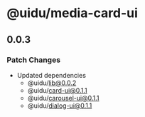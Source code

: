 # @uidu/media-card-ui

## 0.0.3

### Patch Changes

- Updated dependencies
  - @uidu/lib@0.0.2
  - @uidu/card-ui@0.1.1
  - @uidu/carousel-ui@0.1.1
  - @uidu/dialog-ui@0.1.1
